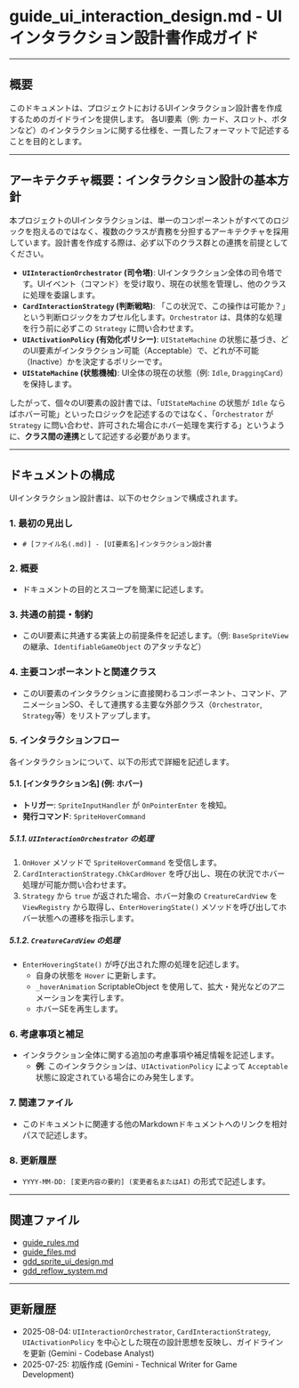 # guide_ui_interaction_design.md - UIインタラクション設計書作成ガイド

---

## 概要

このドキュメントは、プロジェクトにおけるUIインタラクション設計書を作成するためのガイドラインを提供します。
各UI要素（例: カード、スロット、ボタンなど）のインタラクションに関する仕様を、一貫したフォーマットで記述することを目的とします。

---

## アーキテクチャ概要：インタラクション設計の基本方針

本プロジェクトのUIインタラクションは、単一のコンポーネントがすべてのロジックを抱えるのではなく、複数のクラスが責務を分担するアーキテクチャを採用しています。設計書を作成する際は、必ず以下のクラス群との連携を前提としてください。

-   **`UIInteractionOrchestrator` (司令塔)**: UIインタラクション全体の司令塔です。UIイベント（コマンド）を受け取り、現在の状態を管理し、他のクラスに処理を委譲します。
-   **`CardInteractionStrategy` (判断戦略)**: 「この状況で、この操作は可能か？」という判断ロジックをカプセル化します。`Orchestrator` は、具体的な処理を行う前に必ずこの `Strategy` に問い合わせます。
-   **`UIActivationPolicy` (有効化ポリシー)**: `UIStateMachine` の状態に基づき、どのUI要素がインタラクション可能（Acceptable）で、どれが不可能（Inactive）かを決定するポリシーです。
-   **`UIStateMachine` (状態機械)**: UI全体の現在の状態（例: `Idle`, `DraggingCard`）を保持します。

したがって、個々のUI要素の設計書では、「`UIStateMachine` の状態が `Idle` ならばホバー可能」といったロジックを記述するのではなく、「`Orchestrator` が `Strategy` に問い合わせ、許可された場合にホバー処理を実行する」というように、**クラス間の連携**として記述する必要があります。

---

## ドキュメントの構成

UIインタラクション設計書は、以下のセクションで構成されます。

### 1. 最初の見出し

-   `# [ファイル名(.md)] - [UI要素名]インタラクション設計書`

### 2. 概要

-   ドキュメントの目的とスコープを簡潔に記述します。

### 3. 共通の前提・制約

-   このUI要素に共通する実装上の前提条件を記述します。（例: `BaseSpriteView` の継承、`IdentifiableGameObject` のアタッチなど）

### 4. 主要コンポーネントと関連クラス

-   このUI要素のインタラクションに直接関わるコンポーネント、コマンド、アニメーションSO、そして連携する主要な外部クラス（`Orchestrator`, `Strategy`等）をリストアップします。

### 5. インタラクションフロー

各インタラクションについて、以下の形式で詳細を記述します。

#### 5.1. [インタラクション名] (例: ホバー)

-   **トリガー**: `SpriteInputHandler` が `OnPointerEnter` を検知。
-   **発行コマンド**: `SpriteHoverCommand`

##### 5.1.1. **`UIInteractionOrchestrator` の処理**

1.  `OnHover` メソッドで `SpriteHoverCommand` を受信します。
2.  `CardInteractionStrategy.ChkCardHover` を呼び出し、現在の状況でホバー処理が可能か問い合わせます。
3.  `Strategy` から `true` が返された場合、ホバー対象の `CreatureCardView` を `ViewRegistry` から取得し、`EnterHoveringState()` メソッドを呼び出してホバー状態への遷移を指示します。

##### 5.1.2. **`CreatureCardView` の処理**

-   `EnterHoveringState()` が呼び出された際の処理を記述します。
    -   自身の状態を `Hover` に更新します。
    -   `_hoverAnimation` ScriptableObject を使用して、拡大・発光などのアニメーションを実行します。
    -   ホバーSEを再生します。

### 6. 考慮事項と補足

-   インタラクション全体に関する追加の考慮事項や補足情報を記述します。
    -   **例**: このインタラクションは、`UIActivationPolicy` によって `Acceptable` 状態に設定されている場合にのみ発生します。

### 7. 関連ファイル

-   このドキュメントに関連する他のMarkdownドキュメントへのリンクを相対パスで記述します。

### 8. 更新履歴

-   `YYYY-MM-DD: [変更内容の要約] (変更者名またはAI)` の形式で記述します。

---

## 関連ファイル

- [guide_rules.md](./guide_rules.md)
- [guide_files.md](./guide_files.md)
- [gdd_sprite_ui_design.md](../gdd/gdd_sprite_ui_design.md)
- [gdd_reflow_system.md](../gdd/gdd_reflow_system.md)

---

## 更新履歴

- 2025-08-04: `UIInteractionOrchestrator`, `CardInteractionStrategy`, `UIActivationPolicy` を中心とした現在の設計思想を反映し、ガイドラインを更新 (Gemini - Codebase Analyst)
- 2025-07-25: 初版作成 (Gemini - Technical Writer for Game Development)

